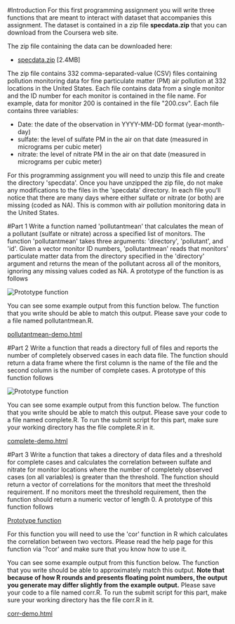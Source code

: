 #Introduction
For this first programming assignment you will write three functions that are meant to interact with dataset that accompanies this assignment. The dataset is contained in a zip file **specdata.zip** that you can download from the Coursera web site.  

The zip file containing the data can be downloaded here:
* [specdata.zip](https://d396qusza40orc.cloudfront.net/rprog%2Fdata%2Fspecdata.zip) [2.4MB]

The zip file contains 332 comma-separated-value (CSV) files containing pollution monitoring data for fine particulate matter (PM) air pollution at 332 locations in the United States. Each file contains data from a single monitor and the ID number for each monitor is contained in the file name. For example, data for monitor 200 is contained in the file "200.csv". Each file contains three variables:

* Date: the date of the observation in YYYY-MM-DD format (year-month-day)
* sulfate: the level of sulfate PM in the air on that date (measured in micrograms per cubic meter)
* nitrate: the level of nitrate PM in the air on that date (measured in micrograms per cubic meter)

For this programming assignment you will need to unzip this file and create the directory 'specdata'. Once you have unzipped the zip file, do not make any modifications to the files in the 'specdata' directory. In each file you'll notice that there are many days where either sulfate or nitrate (or both) are missing (coded as NA). This is common with air pollution monitoring data in the United States.

#Part 1
Write a function named 'pollutantmean' that calculates the mean of a pollutant (sulfate or nitrate) across a specified list of monitors. The function 'pollutantmean' takes three arguments: 'directory', 'pollutant', and 'id'. Given a vector monitor ID numbers, 'pollutantmean' reads that monitors' particulate matter data from the directory specified in the 'directory' argument and returns the mean of the pollutant across all of the monitors, ignoring any missing values coded as NA. A prototype of the function is as follows

![Prototype function](https://d3c33hcgiwev3.cloudfront.net/imageAssetProxy.v1/AniR5o00EeWk4wrqfRkIMQ_26d94fc4f878a8b60240f6fda6e17f6c_Screen-Shot-2015-11-17-at-9.03.29-AM.png?expiry=1539388800000&hmac=9eo7Vz6og5hwtDxjfheGUNXWZ3nq2FYAVkolFlPcN28)

You can see some example output from this function below. The function that you write should be able to match this output. Please save your code to a file named pollutantmean.R.

[pollutantmean-demo.html](https://d3c33hcgiwev3.cloudfront.net/_3b0da118473bfa0845efddcbe29cc336_pollutantmean-demo.html?Expires=1539388800&Signature=jiYr9WGXHULEHa-TQkz7JHfArTeTz~X-SSZ9ThoenlbT~nkiEAH7BeiZCog0B-hTXd7KjChyFe3KlIZtCL2B1aUruKpYBUvz75ChPMarR0QLWKk~yr10zd-FlcU6F5yQbwDfmAk8FLOrU~zuavjygrog6MzoBjSpQJO7buDjnkY_&Key-Pair-Id=APKAJLTNE6QMUY6HBC5A)

#Part 2
Write a function that reads a directory full of files and reports the number of completely observed cases in each data file. The function should return a data frame where the first column is the name of the file and the second column is the number of complete cases. A prototype of this function follows

![Prototype function](https://d3c33hcgiwev3.cloudfront.net/imageAssetProxy.v1/Jnt5oY00EeWisRLkE7o57Q_2713e281672695ec59b29f83ec95f7b1_Screen-Shot-2015-11-17-at-9.04.23-AM.png?expiry=1539388800000&hmac=HAP6KyRocq16A2lubd0MxhG5lckyoGV-xTWIZ3TmGf8) 

You can see some example output from this function below. The function that you write should be able to match this output. Please save your code to a file named complete.R. To run the submit script for this part, make sure your working directory has the file complete.R in it.

[complete-demo.html](https://d3c33hcgiwev3.cloudfront.net/_3b0da118473bfa0845efddcbe29cc336_complete-demo.html?Expires=1539388800&Signature=ZZgmThcj0EmV2gppV8ajGnM8DHZsN42qsK-QHeYMmna5tx5hAjGodaUnvcLfqp95I4RNDDRXIghpofN5WnrRlkwUzxcEqbZzjg9cSs3hhOdeX7PtGUTQvaGwqEaWN~fVH-LQAsespOe7aU0VQpwkINIuisnxkKtp0d65lE3pUzE_&Key-Pair-Id=APKAJLTNE6QMUY6HBC5A)

#Part 3
Write a function that takes a directory of data files and a threshold for complete cases and calculates the correlation between sulfate and nitrate for monitor locations where the number of completely observed cases (on all variables) is greater than the threshold. The function should return a vector of correlations for the monitors that meet the threshold requirement. If no monitors meet the threshold requirement, then the function should return a numeric vector of length 0. A prototype of this function follows

[Prototype function](https://d3c33hcgiwev3.cloudfront.net/imageAssetProxy.v1/OXaiR400EeWk4wrqfRkIMQ_dafbb49ef127335cf1f9468fcadbd4ee_Screen-Shot-2015-11-17-at-9.05.01-AM.png?expiry=1539388800000&hmac=HiwzVyQTKP9hbDBLQ2hu69PfHGFAl04jkg1FOGG49bQ)

For this function you will need to use the 'cor' function in R which calculates the correlation between two vectors. Please read the help page for this function via '?cor' and make sure that you know how to use it.  

You can see some example output from this function below. The function that you write should be able to approximately match this output. **Note that because of how R rounds and presents floating point numbers, the output you generate may differ slightly from the example output.** Please save your code to a file named corr.R. To run the submit script for this part, make sure your working directory has the file corr.R in it.

[corr-demo.html](https://d3c33hcgiwev3.cloudfront.net/_e92e575b8e62dcb1e3a086d2ff0d5a1e_corr-demo.html?Expires=1539388800&Signature=TLRYRxjZvdFLIM96GDkqrUTvYs4j6kiA1ELgmGbXp3OAGo694B85-urfOvOCeBmTwXaup69MVddNdytJ9CyqK1N0B40qsS4xIdvfdC~N-6GYu54fnQggYG7LdY1GA632MocTdzNWPsFz3V~1QJwl-8SId6Ge444XkopV81XUTeY_&Key-Pair-Id=APKAJLTNE6QMUY6HBC5A)
